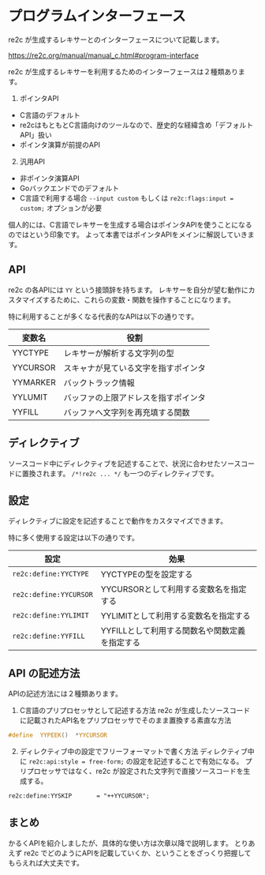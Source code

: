 # プログラムインターフェース

re2c が生成するレキサーとのインターフェースについて記載します。

https://re2c.org/manual/manual_c.html#program-interface

re2c が生成するレキサーを利用するためのインターフェースは２種類あります。


1. ポインタAPI
- C言語のデフォルト
- re2cはもともとC言語向けのツールなので、歴史的な経緯含め「デフォルトAPI」扱い
- ポインタ演算が前提のAPI

2. 汎用API
- 非ポインタ演算API
- Goバックエンドでのデフォルト
- C言語で利用する場合 `--input custom` もしくは `re2c:flags:input = custom;` オプションが必要

個人的には、C言語でレキサーを生成する場合はポインタAPIを使うことになるのではという印象です。
よって本書ではポインタAPIをメインに解説していきます。


## API

re2c の各APIには `YY` という接頭辞を持ちます。
レキサーを自分が望む動作にカスタマイズするために、これらの変数・関数を操作することになります。

特に利用することが多くなる代表的なAPIは以下の通りです。

|変数名|役割|
|-----|----|
|YYCTYPE|レキサーが解析する文字列の型|
|YYCURSOR|スキャナが見ている文字を指すポインタ|
|YYMARKER|バックトラック情報|
|YYLUMIT|バッファの上限アドレスを指すポインタ|
|YYFILL|バッファへ文字列を再充填する関数|


## ディレクティブ

ソースコード中にディレクティブを記述することで、状況に合わせたソースコードに置換されます。
`/*!re2c ... */` も一つのディレクティブです。


## 設定

ディレクティブに設定を記述することで動作をカスタマイズできます。

特に多く使用する設定は以下の通りです。

|設定|効果|
|---|----|
|`re2c:define:YYCTYPE`|YYCTYPEの型を設定する|
|`re2c:define:YYCURSOR`|YYCURSORとして利用する変数名を指定する|
|`re2c:define:YYLIMIT`|YYLIMITとして利用する変数名を指定する|
|`re2c:define:YYFILL`|YYFILLとして利用する関数名や関数定義を指定する|


## API の記述方法

APIの記述方法には２種類あります。

1. C言語のプリプロセッサとして記述する方法
re2c が生成したソースコードに記載されたAPI名をプリプロセッサでそのまま置換する素直な方法

```c
#define  YYPEEK()  *YYCURSOR
```

2. ディレクティブ中の設定でフリーフォーマットで書く方法
ディレクティブ中に `re2c:api:style = free-form;` の設定を記述することで有効になる。
プリプロセッサではなく、re2c が設定された文字列で直接ソースコードを生成する。

```txt
re2c:define:YYSKIP       = "++YYCURSOR";
```

## まとめ
かるくAPIを紹介しましたが、具体的な使い方は次章以降で説明します。
とりあえず re2c でどのようにAPIを記載していくか、ということをざっくり把握してもらえれば大丈夫です。